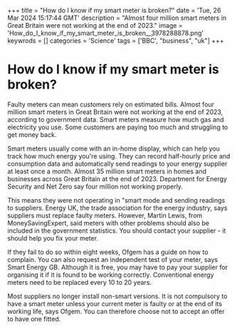 +++
title = "How do I know if my smart meter is broken?"
date = 'Tue, 26 Mar 2024 15:17:44 GMT'
description = "Almost four million smart meters in Great Britain were not working at the end of 2023."
image = 'How_do_I_know_if_my_smart_meter_is_broken__3978288878.png'
keywrods =  []
categories = 'Science'
tags = ['BBC', "business", "uk"]
+++

# How do I know if my smart meter is broken?

Faulty meters can mean customers rely on estimated bills.
Almost four million smart meters in Great Britain were not working at the end of 2023, according to government data.
Smart meters measure how much gas and electricity you use.
Some customers are paying too much and struggling to get money back.

Smart meters usually come with an in-home display, which can help you track how much energy you<bb>'re using.
They can record half-hourly price and consumption data and automatically send readings to your energy supplier at least once a month.
Almost 35 million smart meters in homes and businesses across Great Britain at the end of 2023.
Department for Energy Security and Net Zero say four million not working properly.

This means they were not operating in <bb>"smart mode and sending readings to suppliers.
Energy UK, the trade association for the energy industry, says suppliers must replace faulty meters.
However, Martin Lewis, from MoneySavingExpert, said meters with other problems should also be included in the government statistics.
You should contact your supplier - it should help you fix your meter.

If they fail to do so within eight weeks, Ofgem has a guide on how to complain.
You can also request an independent test of your meter, says Smart Energy GB.
Although it is free, you may have to pay your supplier for organising it if it is found to be working correctly.
Conventional energy meters need to be replaced every 10 to 20 years.

Most suppliers no longer install non-smart versions.
It is not compulsory to have a smart meter unless your current meter is faulty or at the end of its working life, says Ofgem.
You can therefore choose not to accept an offer to have one fitted.


